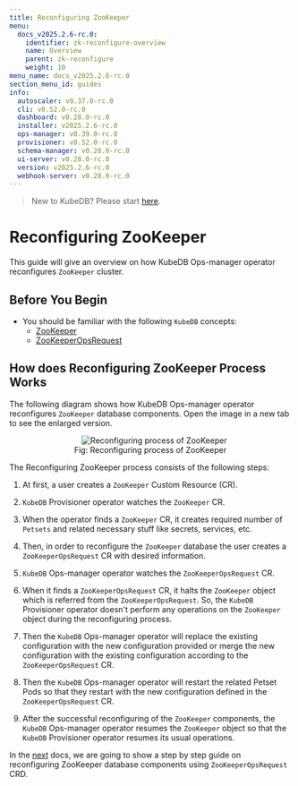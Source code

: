 ```yaml
---
title: Reconfiguring ZooKeeper
menu:
  docs_v2025.2.6-rc.0:
    identifier: zk-reconfigure-overview
    name: Overview
    parent: zk-reconfigure
    weight: 10
menu_name: docs_v2025.2.6-rc.0
section_menu_id: guides
info:
  autoscaler: v0.37.0-rc.0
  cli: v0.52.0-rc.0
  dashboard: v0.28.0-rc.0
  installer: v2025.2.6-rc.0
  ops-manager: v0.39.0-rc.0
  provisioner: v0.52.0-rc.0
  schema-manager: v0.28.0-rc.0
  ui-server: v0.28.0-rc.0
  version: v2025.2.6-rc.0
  webhook-server: v0.28.0-rc.0
---
```


> New to KubeDB? Please start [here](/docs/v2025.2.6-rc.0/README).

# Reconfiguring ZooKeeper

This guide will give an overview on how KubeDB Ops-manager operator reconfigures `ZooKeeper` cluster.

## Before You Begin

- You should be familiar with the following `KubeDB` concepts:
  - [ZooKeeper](/docs/v2025.2.6-rc.0/guides/zookeeper/concepts/zookeeper)
  - [ZooKeeperOpsRequest](/docs/v2025.2.6-rc.0/guides/zookeeper/concepts/opsrequest)

## How does Reconfiguring ZooKeeper Process Works

The following diagram shows how KubeDB Ops-manager operator reconfigures `ZooKeeper` database components. Open the image in a new tab to see the enlarged version.

<figure align="center">
  <img alt="Reconfiguring process of ZooKeeper" src="/docs/v2025.2.6-rc.0/images/day-2-operation/zookeeper/zk-reconfigure.svg">
<figcaption align="center">Fig: Reconfiguring process of ZooKeeper</figcaption>
</figure>

The Reconfiguring ZooKeeper process consists of the following steps:

1. At first, a user creates a `ZooKeeper` Custom Resource (CR).

2. `KubeDB` Provisioner  operator watches the `ZooKeeper` CR.

3. When the operator finds a `ZooKeeper` CR, it creates required number of `Petsets` and related necessary stuff like secrets, services, etc.

4. Then, in order to reconfigure the `ZooKeeper` database the user creates a `ZooKeeperOpsRequest` CR with desired information.

5. `KubeDB` Ops-manager operator watches the `ZooKeeperOpsRequest` CR.

6. When it finds a `ZooKeeperOpsRequest` CR, it halts the `ZooKeeper` object which is referred from the `ZooKeeperOpsRequest`. So, the `KubeDB` Provisioner  operator doesn't perform any operations on the `ZooKeeper` object during the reconfiguring process.  

7. Then the `KubeDB` Ops-manager operator will replace the existing configuration with the new configuration provided or merge the new configuration with the existing configuration according to the `ZooKeeperOpsRequest` CR.

8. Then the `KubeDB` Ops-manager operator will restart the related Petset Pods so that they restart with the new configuration defined in the `ZooKeeperOpsRequest` CR.

9. After the successful reconfiguring of the `ZooKeeper` components, the `KubeDB` Ops-manager operator resumes the `ZooKeeper` object so that the `KubeDB` Provisioner  operator resumes its usual operations.

In the [next](/docs/v2025.2.6-rc.0/guides/zookeeper/reconfigure/reconfigure) docs, we are going to show a step by step guide on reconfiguring ZooKeeper database components using `ZooKeeperOpsRequest` CRD.